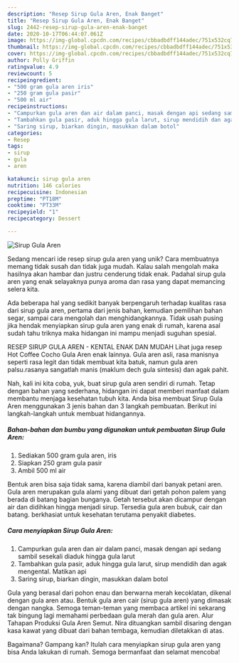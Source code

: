 ```yaml
---
description: "Resep Sirup Gula Aren, Enak Banget"
title: "Resep Sirup Gula Aren, Enak Banget"
slug: 2442-resep-sirup-gula-aren-enak-banget
date: 2020-10-17T06:44:07.061Z
image: https://img-global.cpcdn.com/recipes/cbbadbdff144adec/751x532cq70/sirup-gula-aren-foto-resep-utama.jpg
thumbnail: https://img-global.cpcdn.com/recipes/cbbadbdff144adec/751x532cq70/sirup-gula-aren-foto-resep-utama.jpg
cover: https://img-global.cpcdn.com/recipes/cbbadbdff144adec/751x532cq70/sirup-gula-aren-foto-resep-utama.jpg
author: Polly Griffin
ratingvalue: 4.9
reviewcount: 5
recipeingredient:
- "500 gram gula aren iris"
- "250 gram gula pasir"
- "500 ml air"
recipeinstructions:
- "Campurkan gula aren dan air dalam panci, masak dengan api sedang sambil sesekali diaduk hingga gula larut"
- "Tambahkan gula pasir, aduk hingga gula larut, sirup mendidih dan agak mengental. Matikan api"
- "Saring sirup, biarkan dingin, masukkan dalam botol"
categories:
- Resep
tags:
- sirup
- gula
- aren

katakunci: sirup gula aren 
nutrition: 146 calories
recipecuisine: Indonesian
preptime: "PT18M"
cooktime: "PT33M"
recipeyield: "1"
recipecategory: Dessert

---
```



![Sirup Gula Aren](https://img-global.cpcdn.com/recipes/cbbadbdff144adec/751x532cq70/sirup-gula-aren-foto-resep-utama.jpg)

Sedang mencari ide resep sirup gula aren yang unik? Cara membuatnya memang tidak susah dan tidak juga mudah. Kalau salah mengolah maka hasilnya akan hambar dan justru cenderung tidak enak. Padahal sirup gula aren yang enak selayaknya punya aroma dan rasa yang dapat memancing selera kita.

Ada beberapa hal yang sedikit banyak berpengaruh terhadap kualitas rasa dari sirup gula aren, pertama dari jenis bahan, kemudian pemilihan bahan segar, sampai cara mengolah dan menghidangkannya. Tidak usah pusing jika hendak menyiapkan sirup gula aren yang enak di rumah, karena asal sudah tahu triknya maka hidangan ini mampu menjadi suguhan spesial.

RESEP SIRUP GULA AREN - KENTAL ENAK DAN MUDAH Lihat juga resep Hot Coffee Cocho Gula Aren enak lainnya. Gula aren asli, rasa manisnya seperti rasa legit dan tidak membuat kita batuk, namun gula aren palsu.rasanya sangatlah manis (maklum dech gula sintesis) dan agak pahit.


Nah, kali ini kita coba, yuk, buat sirup gula aren sendiri di rumah. Tetap dengan bahan yang sederhana, hidangan ini dapat memberi manfaat dalam membantu menjaga kesehatan tubuh kita. Anda bisa membuat Sirup Gula Aren menggunakan 3 jenis bahan dan 3 langkah pembuatan. Berikut ini langkah-langkah untuk membuat hidangannya.

<!--inarticleads1-->

##### Bahan-bahan dan bumbu yang digunakan untuk pembuatan Sirup Gula Aren:

1. Sediakan 500 gram gula aren, iris
1. Siapkan 250 gram gula pasir
1. Ambil 500 ml air


Bentuk aren bisa saja tidak sama, karena diambil dari banyak petani aren. Gula aren merupakan gula alami yang dibuat dari getah pohon palem yang berada di batang bagian bunganya. Getah tersebut akan dicampur dengan air dan didihkan hingga menjadi sirup. Tersedia gula aren bubuk, cair dan batang. berkhasiat untuk kesehatan terutama penyakit diabetes. 

<!--inarticleads2-->

##### Cara menyiapkan Sirup Gula Aren:

1. Campurkan gula aren dan air dalam panci, masak dengan api sedang sambil sesekali diaduk hingga gula larut
1. Tambahkan gula pasir, aduk hingga gula larut, sirup mendidih dan agak mengental. Matikan api
1. Saring sirup, biarkan dingin, masukkan dalam botol


Gula yang berasal dari pohon enau dan berwarna merah kecoklatan, dikenal dengan gula aren atau. Bentuk gula aren cair (sirup gula aren) yang dimasak dengan nangka. Semoga teman-teman yang membaca artikel ini sekarang tak bingung lagi memahami perbedaan gula merah dan gula aren. Alur Tahapan Produksi Gula Aren Semut. Nira dituangkan sambil disaring dengan kasa kawat yang dibuat dari bahan tembaga, kemudian diletakkan di atas. 

Bagaimana? Gampang kan? Itulah cara menyiapkan sirup gula aren yang bisa Anda lakukan di rumah. Semoga bermanfaat dan selamat mencoba!
